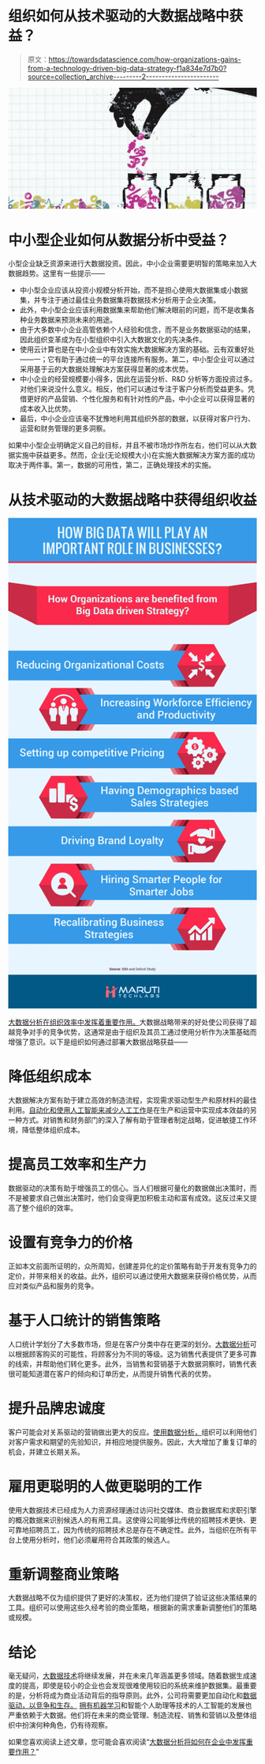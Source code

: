 # 组织如何从技术驱动的大数据战略中获益？

> 原文：<https://towardsdatascience.com/how-organizations-gains-from-a-technology-driven-big-data-strategy-f1a834e7d7b0?source=collection_archive---------2----------------------->

![](img/b53e2841127b617f03b4fc51bfa1f3a6.png)

# 中小型企业如何从数据分析中受益？

小型企业缺乏资源来进行大数据投资。因此，中小企业需要更明智的策略来加入大数据趋势。这里有一些提示——

*   中小型企业应该从投资小规模分析开始，而不是担心使用大数据集或小数据集，并专注于通过最佳业务数据集将数据技术分析用于企业决策。
*   此外，中小型企业应该利用数据集来帮助他们解决眼前的问题，而不是收集各种业务数据来预测未来的用途。
*   由于大多数中小企业高管依赖个人经验和信念，而不是业务数据驱动的结果，因此组织变革成为在小型组织中引入大数据文化的先决条件。
*   使用云计算也是在中小企业中有效实施大数据解决方案的基础。云有双重好处——一；它有助于通过统一的平台连接所有服务。第二，中小型企业可以通过采用基于云的大数据处理解决方案获得显著的成本优势。
*   中小企业的经营规模要小得多，因此在运营分析、R&D 分析等方面投资过多。对他们来说没什么意义。相反，他们可以通过专注于客户分析而受益更多。凭借更好的产品营销、个性化服务和有针对性的产品，中小企业可以获得显著的成本收入比优势。
*   最后，中小企业应该毫不犹豫地利用其组织外部的数据，以获得对客户行为、运营和财务管理的更多洞察。

如果中小型企业明确定义自己的目标，并且不被市场炒作所左右，他们可以从大数据实施中获益更多。然而，企业(无论规模大小)在实施大数据解决方案方面的成功取决于两件事。第一，数据的可用性，第二，正确处理技术的实施。

# 从技术驱动的大数据战略中获得组织收益

![](img/5d127b71b392006fba47833defd0ee62.png)

[大数据分析在组织效率中发挥着重要作用。](https://www.marutitech.com/big-data-analytics-need-business/)大数据战略带来的好处使公司获得了超越竞争对手的竞争优势，这通常是由于组织及其员工通过使用分析作为决策基础而增强了意识。以下是组织如何通过部署大数据战略获益——

# 降低组织成本

大数据解决方案有助于建立高效的制造流程，实现需求驱动型生产和原材料的最佳利用。[自动化和使用人工智能来减少人工工作](https://www.marutitech.com/ebooks/artificial-intelligence-revolutionize-industries/)是在生产和运营中实现成本效益的另一种方式。对销售和财务部门的深入了解有助于管理者制定战略，促进敏捷工作环境，降低整体组织成本。

# 提高员工效率和生产力

数据驱动的决策有助于增强员工的信心。当人们根据可量化的数据做出决策时，而不是被要求自己做出决策时，他们会变得更加积极主动和富有成效。这反过来又提高了整个组织的效率。

# 设置有竞争力的价格

正如本文前面所证明的，众所周知，创建差异化的定价策略有助于开发有竞争力的定价，并带来相关的收益。此外，组织可以通过使用大数据来获得价格优势，从而应对类似产品和服务的竞争。

# 基于人口统计的销售策略

人口统计学划分了大多数市场，但是在客户分类中存在更深的划分。[大数据分析](https://www.marutitech.com/big-data-analytics-need-business/)可以根据顾客购买的可能性，将顾客分为不同的等级。这为销售代表提供了更多可靠的线索，并帮助他们转化更多。此外，当销售和营销基于大数据洞察时，销售代表很可能知道潜在客户的倾向和订单历史，从而提升销售代表的优势。

# 提升品牌忠诚度

客户可能会对关系驱动的营销做出更大的反应。[使用数据分析，](https://www.marutitech.com/data-science-useful-businesses/)组织可以利用他们对客户需求和期望的先验知识，并相应地提供服务。因此，大大增加了重复订单的机会，并建立长期关系。

# 雇用更聪明的人做更聪明的工作

使用大数据技术已经成为人力资源经理通过访问社交媒体、商业数据库和求职引擎的概况数据来识别候选人的有用工具。这使得公司能够比传统的招聘技术更快、更可靠地招聘员工，因为传统的招聘技术总是存在不确定性。此外，当组织在所有平台上使用分析时，他们必须雇用符合其政策的候选人。

# 重新调整商业策略

大数据战略不仅为组织提供了更好的决策权，还为他们提供了验证这些决策结果的工具。组织可以使用这些久经考验的商业策略，根据新的需求重新调整他们的策略或规模。

# 结论

毫无疑问，[大数据技术](https://www.marutitech.com/data-science-useful-businesses/)将继续发展，并在未来几年涵盖更多领域。随着数据生成速度的提高，即使是较小的企业也会发现很难使用较旧的系统来维护数据集。最重要的是，分析将成为商业活动背后的指导原则。此外，公司将需要更加自动化和[数据驱动，以竞争和生存。](https://www.marutitech.com/data-science-useful-businesses/) [拥有](https://www.marutitech.com/ebooks/)[机器学习](https://www.marutitech.com/artificial-intelligence-and-machine-learning/)和智能个人助理等技术的人工智能的发展也严重依赖于大数据。他们将在未来的商业管理、制造流程、销售和营销以及整体组织中扮演何种角色，仍有待观察。

如果您喜欢阅读上述文章，您可能会喜欢阅读“[大数据分析将如何在企业中发挥重要作用？](https://www.marutitech.com/big-data-analytics-will-play-important-role-businesses/)”